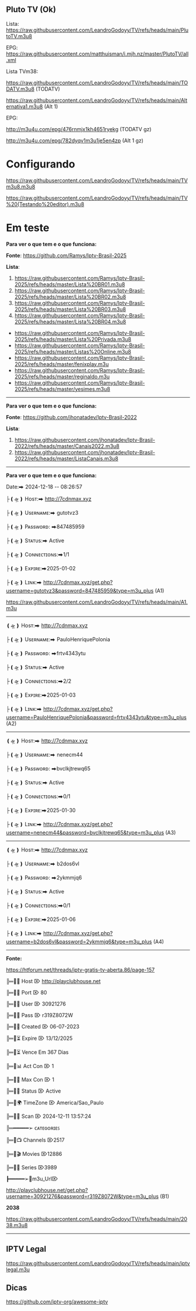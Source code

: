 ## Pluto TV (Ok)

Lista: https://raw.githubusercontent.com/LeandroGodoyy/TV/refs/heads/main/PlutoTV.m3u8

EPG: https://raw.githubusercontent.com/matthuisman/i.mjh.nz/master/PlutoTV/all.xml

Lista TVm38: 

https://raw.githubusercontent.com/LeandroGodoyy/TV/refs/heads/main/TODATV.m3u8 (TODATV)

https://raw.githubusercontent.com/LeandroGodoyy/TV/refs/heads/main/Alternativa1.m3u8 (Alt 1)

EPG:

http://m3u4u.com/epg/476rnmjx1kh4651ryekg (TODATV gz)

http://m3u4u.com/epg/782dyqv1m3u1je5en4zp (Alt 1 gz)

# Configurando

https://raw.githubusercontent.com/LeandroGodoyy/TV/refs/heads/main/TVm3u8.m3u8

https://raw.githubusercontent.com/LeandroGodoyy/TV/refs/heads/main/TV%20(Testando%20editor).m3u8

# Em teste

**Para ver o que tem e o que funciona:**

**Fonte**: https://github.com/Ramys/Iptv-Brasil-2025

**Lista**: 

1. https://raw.githubusercontent.com/Ramys/Iptv-Brasil-2025/refs/heads/master/Lista%20BR01.m3u8
2. https://raw.githubusercontent.com/Ramys/Iptv-Brasil-2025/refs/heads/master/Lista%20BR02.m3u8
3. https://raw.githubusercontent.com/Ramys/Iptv-Brasil-2025/refs/heads/master/Lista%20BR03.m3u8
4. https://raw.githubusercontent.com/Ramys/Iptv-Brasil-2025/refs/heads/master/Lista%20BR04.m3u8

- https://raw.githubusercontent.com/Ramys/Iptv-Brasil-2025/refs/heads/master/Lista%20Privada.m3u8
- https://raw.githubusercontent.com/Ramys/Iptv-Brasil-2025/refs/heads/master/Listas%20Online.m3u8
- https://raw.githubusercontent.com/Ramys/Iptv-Brasil-2025/refs/heads/master/fenixplay.m3u
- https://raw.githubusercontent.com/Ramys/Iptv-Brasil-2025/refs/heads/master/reginaldo.m3u
- https://raw.githubusercontent.com/Ramys/Iptv-Brasil-2025/refs/heads/master/yesimes.m3u8

---

**Para ver o que tem e o que funciona:**

**Fonte**: https://github.com/jhonatadev/Iptv-Brasil-2022

**Lista**:

1. https://raw.githubusercontent.com/jhonatadev/Iptv-Brasil-2022/refs/heads/master/Canais2022.m3u8
2. https://raw.githubusercontent.com/jhonatadev/Iptv-Brasil-2022/refs/heads/master/ListaCanais.m3u8

---

**Para ver o que tem e o que funciona:**

Date:⮕ 2024-12-18 -- 08:26:57

├❪🛸❫ Hᴏsᴛ:⮕ http://7cdnmax.xyz

├❪🛸❫ Usᴇʀɴᴀᴍᴇ:⮕ gutotvz3

├❪🛸❫ Pᴀssᴡᴏʀᴅ: ⮕847485959

├❪🛸❫ Sᴛᴀᴛᴜs:⮕ Active

├❪🛸❫ Cᴏɴɴᴇᴄᴛɪᴏɴs:⮕1/1

├❪🛸❫ Exᴘɪʀᴇ:⮕2025-01-02

├❪🛸❫ Lɪɴᴋ:⮕ http://7cdnmax.xyz/get.php?username=gutotvz3&password=847485959&type=m3u_plus (A1)

https://raw.githubusercontent.com/LeandroGodoyy/TV/refs/heads/main/A1.m3u

---

❪🛸❫ Hᴏsᴛ:⮕ http://7cdnmax.xyz

├❪🛸❫ Usᴇʀɴᴀᴍᴇ:⮕ PauloHenriquePolonia

├❪🛸❫ Pᴀssᴡᴏʀᴅ: ⮕frtv4343ytu

├❪🛸❫ Sᴛᴀᴛᴜs:⮕ Active

├❪🛸❫ Cᴏɴɴᴇᴄᴛɪᴏɴs:⮕2/2

├❪🛸❫ Exᴘɪʀᴇ:⮕2025-01-03

├❪🛸❫ Lɪɴᴋ:⮕ http://7cdnmax.xyz/get.php?username=PauloHenriquePolonia&password=frtv4343ytu&type=m3u_plus (A2)

---

❪🛸❫ Hᴏsᴛ:⮕ http://7cdnmax.xyz

├❪🛸❫ Usᴇʀɴᴀᴍᴇ:⮕ nenecm44

├❪🛸❫ Pᴀssᴡᴏʀᴅ: ⮕bvclkjtrewq65

├❪🛸❫ Sᴛᴀᴛᴜs:⮕ Active

├❪🛸❫ Cᴏɴɴᴇᴄᴛɪᴏɴs:⮕0/1

├❪🛸❫ Exᴘɪʀᴇ:⮕2025-01-30

├❪🛸❫ Lɪɴᴋ:⮕ http://7cdnmax.xyz/get.php?username=nenecm44&password=bvclkjtrewq65&type=m3u_plus (A3)

---

❪🛸❫ Hᴏsᴛ:⮕ http://7cdnmax.xyz

├❪🛸❫ Usᴇʀɴᴀᴍᴇ:⮕ b2dos6vl

├❪🛸❫ Pᴀssᴡᴏʀᴅ: ⮕2ykmmjq6

├❪🛸❫ Sᴛᴀᴛᴜs:⮕ Active

├❪🛸❫ Cᴏɴɴᴇᴄᴛɪᴏɴs:⮕0/1

├❪🛸❫ Exᴘɪʀᴇ:⮕2025-01-06

├❪🛸❫ Lɪɴᴋ:⮕ http://7cdnmax.xyz/get.php?username=b2dos6vl&password=2ykmmjq6&type=m3u_plus (A4)

---

**Fonte:**

https://htforum.net/threads/iptv-gratis-tv-aberta.86/page-157

╠═🔳🚥 Host ⌦ http://playclubhouse.net

╠═🔳📡 Port ⌦ 80

╠═🔳👤 User ⌦ 30921276

╠═🔳🔐 Pass ⌦ r319Z8072W

╠═🔳📆 Created ⌦ 06-07-2023

╠═🔳⏳ Expire ⌦ 13/12/2025

╠═🔳⏳ Vence Em 367 Dias

╠═🔳📊 Act Con ⌦ 1

╠═🔳🔝 Max Con ⌦ 1

╠═🔳🌐 Status ⌦ Active

╠═🔳🌍 TimeZone ⌦ America/Sao_Paulo

╠═🔳⏰ Scan ⌦ 2024-12-11 13:57:24

╠═━━━━━➢ ᴄᴀᴛᴇɢᴏʀɪᴇꜱ

╠═🔳📺 Channels ⌦2517

╠═🔳🎬 Movies ⌦12886

╠═🔳🎥 Series ⌦3989

┣━━━━━➢🔗m3u_Url⌦

http://playclubhouse.net/get.php?username=30921276&password=r319Z8072W&type=m3u_plus (B1)


**2038**

https://raw.githubusercontent.com/LeandroGodoyy/TV/refs/heads/main/2038.m3u8

---

## IPTV Legal

https://raw.githubusercontent.com/LeandroGodoyy/TV/refs/heads/main/iptvlegal.m3u

## Dicas

https://github.com/iptv-org/awesome-iptv
